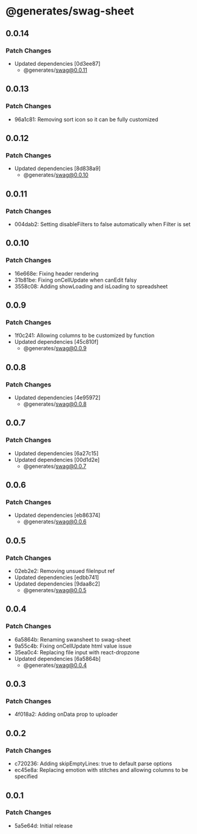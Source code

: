 # @generates/swag-sheet

## 0.0.14

### Patch Changes

- Updated dependencies [0d3ee87]
  - @generates/swag@0.0.11

## 0.0.13

### Patch Changes

- 96a1c81: Removing sort icon so it can be fully customized

## 0.0.12

### Patch Changes

- Updated dependencies [8d838a9]
  - @generates/swag@0.0.10

## 0.0.11

### Patch Changes

- 004dab2: Setting disableFilters to false automatically when Filter is set

## 0.0.10

### Patch Changes

- 16e668e: Fixing header rendering
- 31b81be: Fixing onCellUpdate when canEdit falsy
- 3558c08: Adding showLoading and isLoading to spreadsheet

## 0.0.9

### Patch Changes

- 1f0c241: Allowing columns to be customized by function
- Updated dependencies [45c810f]
  - @generates/swag@0.0.9

## 0.0.8

### Patch Changes

- Updated dependencies [4e95972]
  - @generates/swag@0.0.8

## 0.0.7

### Patch Changes

- Updated dependencies [6a27c15]
- Updated dependencies [00d1d2e]
  - @generates/swag@0.0.7

## 0.0.6

### Patch Changes

- Updated dependencies [eb86374]
  - @generates/swag@0.0.6

## 0.0.5

### Patch Changes

- 02eb2e2: Removing unsued fileInput ref
- Updated dependencies [edbb741]
- Updated dependencies [9daa8c2]
  - @generates/swag@0.0.5

## 0.0.4

### Patch Changes

- 6a5864b: Renaming swansheet to swag-sheet
- 9a55c4b: Fixing onCellUpdate html value issue
- 35ea0c4: Replacing file input with react-dropzone
- Updated dependencies [6a5864b]
  - @generates/swag@0.0.4

## 0.0.3

### Patch Changes

- 4f018a2: Adding onData prop to uploader

## 0.0.2

### Patch Changes

- c720236: Adding skipEmptyLines: true to default parse options
- ec45e8a: Replacing emotion with stitches and allowing columns to be specified

## 0.0.1

### Patch Changes

- 5a5e64d: Initial release

